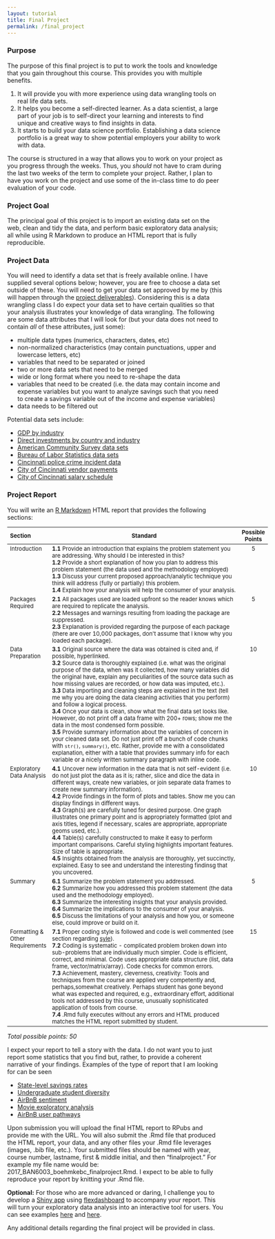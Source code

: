 ```yaml
---
layout: tutorial
title: Final Project
permalink: /final_project
---
```



### Purpose

The purpose of this final project is to put to work the tools and knowledge that you gain throughout this course. This provides you with multiple benefits. 

1. It will provide you with more experience using data wrangling tools on real life data sets. 
2. It helps you become a self-directed learner. As a data scientist, a large part of your job is to self-direct your learning and interests to find unique and creative ways to find insights in data.
3. It starts to build your data science portfolio. Establishing a data science portfolio is a great way to show potential employers your ability to work with data.

The course is structured in a way that allows you to work on your project as you progress through the weeks. Thus, you *should* not have to cram during the last two weeks of the term to complete your project. Rather, I plan to have you work on the project and use some of the in-class time to do peer evaluation of your code.


### Project Goal

The principal goal of this project is to import an existing data set on the web, clean and tidy the data, and perform basic exploratory data analysis; all while using R Markdown to produce an HTML report that is fully reproducible. 

### Project Data

You will need to identify a data set that is freely available online. I have supplied several options below; however, you are free to choose a data set outside of these.  You will need to get your data set approved by me by (this will happen through the [project deliverables](deliverables)). Considering this is a data wrangling class I do expect your data set to have certain qualities so that your analysis illustrates your knowledge of data wrangling.  The following are some data attributes that I will look for (but your data does not need to contain *all* of these attributes, just some):

- multiple data types (numerics, characters, dates, etc)
- non-normalized characteristics (may contain punctuations, upper and lowercase letters, etc)
- variables that need to be separated or joined
- two or more data sets that need to be merged
- wide or long format where you need to re-shape the data
- variables that need to be created (i.e. the data may contain income and expense variables but you want to analyze savings such that you need to create a savings variable out of the income and expense variables)
- data needs to be filtered out

Potential data sets include:

- [GDP by industry](http://www.bea.gov/iTable/iTable.cfm?ReqID=51&step=1#reqid=51&step=51&isuri=1&5114=q&5102=1)
- [Direct investments by country and industry](http://www.bea.gov/iTable/iTable.cfm?ReqID=2&step=1#reqid=2&step=10&isuri=1&202=1&203=30&204=1&205=1&200=1&201=1&207=30,31,32,33,34,35,36,37,38,39,40,41,42,43,48,49,52&208=1&209=1)
- [American Community Survey data sets](https://www.census.gov/acs/www/data/data-tables-and-tools/data-profiles/2014/)
- [Bureau of Labor Statistics data sets](http://www.bls.gov/data/)
- [Cincinnati police crime incident data](https://data.cincinnati-oh.gov/Safer-Streets/Police-Crime-Incident-Data/w7vh-beui)
- [City of Cincinnati vendor payments](https://data.cincinnati-oh.gov/Growing-Economy/City-of-Cincinnati-Vendor-Payments/qrj9-83t8)
- [City of Cincinnati salary schedule](https://data.cincinnati-oh.gov/Innovative-Government/City-of-Cincinnati-Salary-Schedule/yaws-h72m)

### Project Report

You will write an [R Markdown](http://wfu-r.github.io/r_markdown) HTML report that provides the following sections:

<div id="final-project-rubric" class="section level1" style="width: 120%;">
<table style="font-size:13px;">
<col width="15%">
<col width="77%">
<col width="8%">
<thead>
<tr class="header">
<th align="left">Section</th>
<th align="center">Standard</th>
<th align="center">Possible Points</th>
</tr>
</thead>
<tbody>
<tr class="odd">
<td align="left" valign="top">Introduction </td>
<td align="left" valign="top">
  <b>1.1</b> Provide an introduction that explains the problem statement you are addressing. Why should I be interested in this? <br> 
  <b>1.2</b> Provide a short explanation of how you plan to address this problem statement (the data used and the methodology employed) <br> 
  <b>1.3</b> Discuss your current proposed approach/analytic technique you think will address (fully or partially) this problem. <br> 
  <b>1.4</b> Explain how your analysis will help the consumer of your analysis. 
</td>
<td align="center" valign="top"> 5 </td>
</tr>
<tr class="even">
<td align="left" valign="top">Packages Required </td>
<td align="left" valign="top"> 
  <b>2.1</b> All packages used are loaded upfront so the reader knows which are required to replicate the analysis. <br> 
  <b>2.2</b> Messages and warnings resulting from loading the package are suppressed. <br> 
  <b>2.3</b> Explanation is provided regarding the purpose of each package (there are over 10,000 packages, don't assume that I know why you loaded each package). 
</td>
<td align="center" valign="top"> 5 </td>
</tr>
<tr class="odd">
<td align="left" valign="top">Data Preparation </td>
<td align="left" valign="top"> 
  <b>3.1</b> Original source where the data was obtained is cited and, if possible, hyperlinked. <br> 
  <b>3.2</b> Source data is thoroughly explained (i.e. what was the original purpose of the data, when was it collected, how many variables did the original have, explain any peculiarities of the source data such as how missing values are recorded, or how data was imputed, etc.). <br> 
  <b>3.3</b> Data importing and cleaning steps are explained in the text (tell me why you are doing the data cleaning activities that you perform) and follow a logical process. <br>
  <b>3.4</b> Once your data is clean, show what the final data set looks like.  However, do not print off a data frame with 200+ rows; show me the data in the most condensed form possible. <br>
  <b>3.5</b> Provide summary information about the variables of concern in your cleaned data set. Do not just print off a bunch of code chunks with <code>str()</code>, <code>summary()</code>, etc.  Rather, provide me with a consolidated explanation, either with a table that provides summary info for each variable or a nicely written summary paragraph with inline code.
</td>
<td align="center" valign="top"> 10 </td>
</tr>
<tr class="even">
<td align="left" valign="top">Exploratory Data Analysis </td>
<td align="left" valign="top"> 
  <b>4.1</b> Uncover new information in the data that is not self-evident (i.e. do not just plot the data as it is; rather, slice and dice the data in different ways, create new variables, or join separate data frames to create new summary information). <br>
  <b>4.2</b> Provide findings in the form of plots and tables. Show me you can display findings in different ways. <br>
  <b>4.3</b> Graph(s) are carefully tuned for desired purpose. One graph illustrates one primary point and is appropriately formatted (plot and axis titles, legend if necessary, scales are appropriate, appropriate geoms used, etc.). <br>
  <b>4.4</b> Table(s) carefully constructed to make it easy to perform important comparisons. Careful styling highlights important features. Size of table is appropriate. <br>
  <b>4.5</b> Insights obtained from the analysis are thoroughly, yet succinctly, explained.  Easy to see and understand the interesting findinsg that you uncovered. <br>
</td>
<td align="center" valign="top"> 10 </td>
</tr>
<tr class="even">
<td align="left" valign="top">Summary </td>
<td align="left" valign="top">
  <b>6.1</b> Summarize the problem statement you addressed. <br>
  <b>6.2</b> Summarize how you addressed this problem statement (the data used and the methodology employed). <br>
  <b>6.3</b> Summarize the interesting insights that your analysis provided. <br>
  <b>6.4</b> Summarize the implications to the consumer of your analysis. <br>
  <b>6.5</b> Discuss the limitations of your analysis and how you, or someone else, could improve or build on it.
</td>
<td align="center" valign="top"> 5 </td>
</tr>
<tr class="odd">
<td align="left" valign="top">Formatting & Other Requirements </td>
<td align="left" valign="top"> 
  <b>7.1</b> Proper coding style is followed and code is well commented (see section regarding <a href="http://wfu-r.github.io/basics#style">syle</a>). <br>
  <b>7.2</b> Coding is systematic - complicated problem broken down into sub-problems that are individually much simpler. Code is efficient, correct, and minimal. Code uses appropriate data structure (list, data frame, vector/matrix/array). Code checks for common errors. <br>
  <b>7.3</b> Achievement, mastery, cleverness, creativity:  Tools and techniques from the course are applied very competently and, perhaps,somewhat creatively. Perhaps student has gone beyond what was expected and required, e.g., extraordinary effort, additional tools not addressed by this course, unusually sophisticated application of tools from course. <br>
  <b>7.4</b> .Rmd fully executes without any errors and HTML produced matches the HTML report submitted by student.
</td>
<td align="center" valign="top"> 15 </td>
</tr>
</tbody>
</table>
<p><em>Total possible points: 50</em></p>
</div>

I expect your report to tell a story with the data. I do not want you to just report some statistics that you find but, rather, to provide a coherent narrative of your findings. Examples of the type of report that I am looking for can be seen 

- [State-level savings rates](https://rpubs.com/bradleyboehmke/final_project_example)
- [Undergraduate student diversity](http://rpubs.com/murphm6/233993)
- [AirBnB sentiment](http://rpubs.com/ishantnayer/234221)
- [Movie exploratory analysis](http://rpubs.com/yash91sharma/dw_project_ys)
- [AirBnB user pathways](http://rpubs.com/angiechen/234334)

Upon submission you will upload the final HTML report to RPubs and provide me with the URL. You will also submit the .Rmd file that produced the HTML report, your data, and any other files your .Rmd file leverages (images, .bib file, etc.). Your submitted files should be named with year, course number, lastname, first & middle initial, and then “finalproject.” For example my file name would be: 2017_BAN6003_boehmkebc_finalproject.Rmd.  I expect to be able to fully reproduce your report by knitting your .Rmd file.


**Optional:**  For those who are more advanced or daring, I challenge you to develop a [Shiny app](http://shiny.rstudio.com/) using [flexdashboard](http://rmarkdown.rstudio.com/flexdashboard/) to accompany your report. This will turn your exploratory data analysis into an interactive tool for users.  You can see examples [here](https://bradleyboehmke.shinyapps.io/us_savings_rate_app/) and [here](https://bradleyboehmke.shinyapps.io/LPI_Rankings/). 


Any additional details regarding the final project will be provided in class.



